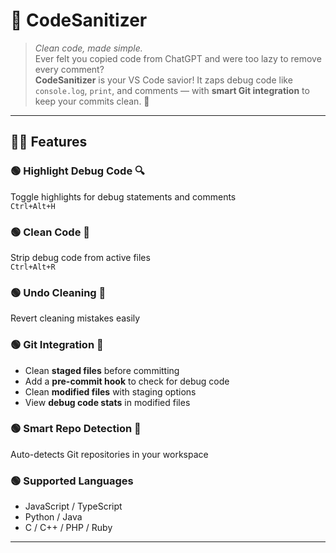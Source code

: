 # 🧹 CodeSanitizer

> *Clean code, made simple.*  
Ever felt you copied code from ChatGPT and were too lazy to remove every comment?  
**CodeSanitizer** is your VS Code savior! It zaps debug code like `console.log`, `print`, and comments — with **smart Git integration** to keep your commits clean. 🚀

---

## 🌲✨ Features

### 🟢 Highlight Debug Code 🔍
Toggle highlights for debug statements and comments  
`Ctrl+Alt+H`

### 🟢 Clean Code 🧼  
Strip debug code from active files  
`Ctrl+Alt+R`

### 🟢 Undo Cleaning 🔄  
Revert cleaning mistakes easily

### 🟢 Git Integration 🌿  
- Clean **staged files** before committing  
- Add a **pre-commit hook** to check for debug code  
- Clean **modified files** with staging options  
- View **debug code stats** in modified files  

### 🟢 Smart Repo Detection 📂  
Auto-detects Git repositories in your workspace

### 🟢 Supported Languages  
- JavaScript / TypeScript  
- Python / Java  
- C / C++ / PHP / Ruby

---

